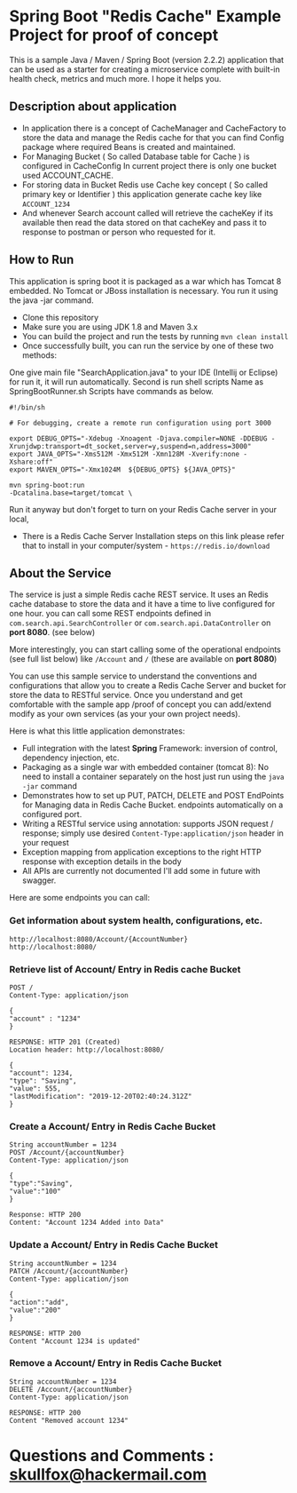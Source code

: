 # Spring Boot "Redis Cache" Example Project for proof of concept

This is a sample Java / Maven / Spring Boot (version 2.2.2) application that can be used as a starter for creating a microservice complete with built-in health check, metrics and much more.
I hope it helps you.

## Description about application
* In application there is a concept of CacheManager and CacheFactory to store the data and manage the Redis cache for that you can find Config package where required Beans is created and maintained.
* For Managing Bucket ( So called Database table for Cache ) is configured in CacheConfig In current project there is only one bucket used ACCOUNT_CACHE.
* For storing data in Bucket Redis use Cache key concept ( So called primary key or Identifier ) this application generate cache key like ```ACCOUNT_1234```
* And whenever Search account called will retrieve the cacheKey if its available then read the data stored on that cacheKey and pass it to response to postman or person who requested for it.

## How to Run
This application is spring boot it is packaged as a war which has Tomcat 8 embedded. No Tomcat or JBoss installation is necessary. You run it using the java -jar command.

* Clone this repository
* Make sure you are using JDK 1.8 and Maven 3.x
* You can build the project and run the tests by running ```mvn clean install```
* Once successfully built, you can run the service by one of these two methods:

One give main file "SearchApplication.java" to your IDE (Intellij or Eclipse) for run it, it will run automatically.
Second is run shell scripts Name as SpringBootRunner.sh Scripts have commands as below.
```
#!/bin/sh

# For debugging, create a remote run configuration using port 3000

export DEBUG_OPTS="-Xdebug -Xnoagent -Djava.compiler=NONE -DDEBUG -Xrunjdwp:transport=dt_socket,server=y,suspend=n,address=3000"
export JAVA_OPTS="-Xms512M -Xmx512M -Xmn128M -Xverify:none -Xshare:off"
export MAVEN_OPTS="-Xmx1024M  ${DEBUG_OPTS} ${JAVA_OPTS}"

mvn spring-boot:run 
-Dcatalina.base=target/tomcat \
```

Run it anyway but don't forget to turn on your Redis Cache server in your local,
* There is a Redis Cache Server Installation steps on this link please refer that to install in your computer/system - ```https://redis.io/download```

## About the Service

The service is just a simple Redis cache REST service. It uses an Redis cache database to store the data and it have a time to live configured for one hour. you can call some REST endpoints defined in ```com.search.api.SearchController``` or ```com.search.api.DataController``` on **port 8080**. (see below)

More interestingly, you can start calling some of the operational endpoints (see full list below) like ```/Account``` and ```/``` (these are available on **port 8080**)

You can use this sample service to understand the conventions and configurations that allow you to create a Redis Cache Server and bucket for store the data to RESTful service. Once you understand and get comfortable with the sample app /proof of concept you can add/extend modify as your own services (as your your own project needs).

Here is what this little application demonstrates:

* Full integration with the latest **Spring** Framework: inversion of control, dependency injection, etc.
* Packaging as a single war with embedded container (tomcat 8): No need to install a container separately on the host just run using the ``java -jar`` command
* Demonstrates how to set up PUT, PATCH, DELETE and POST EndPoints for Managing data in Redis Cache Bucket. endpoints automatically on a configured port.
* Writing a RESTful service using annotation: supports JSON request / response; simply use desired ``Content-Type:application/json`` header in your request
* Exception mapping from application exceptions to the right HTTP response with exception details in the body
* All APIs are currently not documented I'll add some in future with swagger.

Here are some endpoints you can call:

### Get information about system health, configurations, etc.

```
http://localhost:8080/Account/{AccountNumber}
http://localhost:8080/
```

### Retrieve list of Account/ Entry in Redis cache Bucket

```
POST /
Content-Type: application/json

{
"account" : "1234"
}

RESPONSE: HTTP 201 (Created)
Location header: http://localhost:8080/

{
"account": 1234,
"type": "Saving",
"value": 555,
"lastModification": "2019-12-20T02:40:24.312Z"
}
```

###  Create a Account/ Entry in Redis Cache Bucket

```
String accountNumber = 1234
POST /Account/{accountNumber}
Content-Type: application/json

{
"type":"Saving",
"value":"100"
}

Response: HTTP 200
Content: "Account 1234 Added into Data"
```

### Update a Account/ Entry in Redis Cache Bucket

```
String accountNumber = 1234
PATCH /Account/{accountNumber}
Content-Type: application/json

{
"action":"add",
"value":"200"
}

RESPONSE: HTTP 200
Content "Account 1234 is updated"
```

### Remove a Account/ Entry in Redis Cache Bucket

```
String accountNumber = 1234
DELETE /Account/{accountNumber}
Content-Type: application/json

RESPONSE: HTTP 200
Content "Removed account 1234"
```

# Questions and Comments : skullfox@hackermail.com
